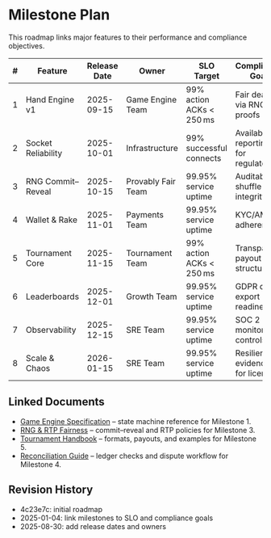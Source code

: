 # Milestone Plan

This roadmap links major features to their performance and compliance objectives.

| # | Feature | Release Date | Owner | SLO Target | Compliance Goal |
|---|---------|--------------|-------|------------|----------------|
| 1 | Hand Engine v1 | 2025-09-15 | Game Engine Team | 99% action ACKs < 250 ms | Fair dealing via RNG proofs |
| 2 | Socket Reliability | 2025-10-01 | Infrastructure | 99% successful connects | Availability reporting for regulators |
| 3 | RNG Commit–Reveal | 2025-10-15 | Provably Fair Team | 99.95% service uptime | Auditable shuffle integrity |
| 4 | Wallet & Rake | 2025-11-01 | Payments Team | 99.95% service uptime | KYC/AML adherence |
| 5 | Tournament Core | 2025-11-15 | Tournament Team | 99% action ACKs < 250 ms | Transparent payout structures |
| 6 | Leaderboards | 2025-12-01 | Growth Team | 99.95% service uptime | GDPR data export readiness |
| 7 | Observability | 2025-12-15 | SRE Team | 99.95% service uptime | SOC 2 monitoring controls |
| 8 | Scale & Chaos | 2026-01-15 | SRE Team | 99.95% service uptime | Resilience evidence for licensing |

## Linked Documents
- [Game Engine Specification](./game-engine-spec.md) – state machine reference for Milestone 1.
- [RNG & RTP Fairness](./rng-fairness.md) – commit–reveal and RTP policies for Milestone 3.
- [Tournament Handbook](./tournament-handbook.md) – formats, payouts, and examples for Milestone 5.
- [Reconciliation Guide](./reconciliation-guide.md) – ledger checks and dispute workflow for Milestone 4.

## Revision History
- 4c23e7c: initial roadmap
- 2025-01-04: link milestones to SLO and compliance goals
- 2025-08-30: add release dates and owners
